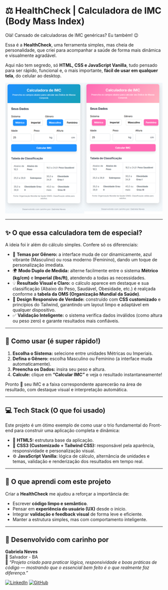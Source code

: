 # ⚖️ HealthCheck | Calculadora de IMC (Body Mass Index)

Olá! Cansado de calculadoras de IMC genéricas? Eu também! 😉

Essa é a **HealthCheck**, uma ferramenta simples, mas cheia de personalidade, que criei para acompanhar a saúde de forma mais dinâmica e visualmente agradável.

Aqui não tem segredo, só **HTML, CSS e JavaScript Vanilla**, tudo pensado para ser rápido, funcional e, o mais importante, **fácil de usar em qualquer tela**, do celular ao desktop.

![Calculadora de IMC](https://github.com/nevesgno/Calculadora-de-IMC/blob/main/Calculadora%20de%20IMC.png?raw=true)

---

## ✨ O que essa calculadora tem de especial?

A ideia foi ir além do cálculo simples. Confere só os diferenciais:

- 🎨 **Temas por Gênero:** a interface muda de cor dinamicamente, azul vibrante (Masculino) ou rosa moderno (Feminino), dando um toque de personalização imediata.  
- 🌍 **Modo Duplo de Medida:** alterne facilmente entre o sistema **Métrico (kg/cm)** e **Imperial (lbs/ft)**, atendendo a todas as necessidades.  
- 💡 **Resultado Visual e Claro:** o cálculo aparece em destaque e sua classificação (Abaixo do Peso, Saudável, Obesidade, etc.) é realçada conforme a **tabela da OMS (Organização Mundial da Saúde)**.  
- 📱 **Design Responsivo de Verdade:** construído com **CSS customizado** e princípios do Tailwind, garantindo um layout limpo e adaptável em qualquer dispositivo.  
- ✅ **Validação Inteligente:** o sistema verifica dados inválidos (como altura ou peso zero) e garante resultados mais confiáveis.  

---

## 🚀 Como usar (é super rápido!)

1. **Escolha o Sistema:** selecione entre unidades Métricas ou Imperiais.  
2. **Defina o Gênero:** escolha Masculino ou Feminino (a interface muda automaticamente).  
3. **Preencha os Dados:** insira seu peso e altura.  
4. **Calcule:** clique em **“Calcular IMC”** e veja o resultado instantaneamente!  

Pronto 🎯 seu IMC e a faixa correspondente aparecerão na área de resultado, com destaque visual e interpretação automática.

---

## 💻 Tech Stack (O que foi usado)

Este projeto é um ótimo exemplo de como usar o trio fundamental do Front-end para construir uma aplicação completa e dinâmica:

- 🧱 **HTML5:** estrutura base da aplicação.  
- 🎨 **CSS3 (Customizado + Tailwind CSS):** responsável pela aparência, responsividade e personalização visual.  
- ⚙️ **JavaScript Vanilla:** lógica de cálculo, alternância de unidades e temas, validação e renderização dos resultados em tempo real.

---

## 🧠 O que aprendi com este projeto

Criar a **HealthCheck** me ajudou a reforçar a importância de:
- Escrever **código limpo e semântico**.  
- Pensar em **experiência do usuário (UX)** desde o início.  
- Integrar **validação e feedback visual** de forma leve e eficiente.  
- Manter a estrutura simples, mas com comportamento inteligente.  

---

## 👋 Desenvolvido com carinho por

**Gabriela Neves**  
📍 Salvador - BA  
💬 _“Projeto criado para praticar lógica, responsividade e boas práticas de código — mostrando que o essencial bem feito é o que realmente faz diferença.”_

[![LinkedIn](https://img.shields.io/badge/LinkedIn-000?style=for-the-badge&logo=linkedin&logoColor=white)](https://www.linkedin.com/in/gabriela-neves-oliveira/)
[![GitHub](https://img.shields.io/badge/GitHub-000?style=for-the-badge&logo=github&logoColor=white)](https://github.com/nevesgno)
